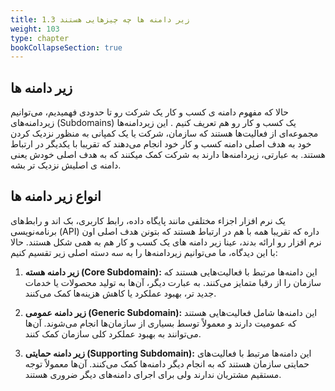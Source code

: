 ```yaml
---
title: 1.3 زیر دامنه ها چه چیزهایی هستند
weight: 103
type: chapter
bookCollapseSection: true
---
```


## زیر دامنه ها

حالا که مفهوم دامنه ی کسب و کار یک شرکت رو تا حدودی فهمیدیم، می‌توانیم زیردامنه‌های (Subdomains) یک کسب و کار رو هم تعریف کنیم . این زیردامنه‌ها مجموعه‌ای از فعالیت‌ها هستند که سازمان، شرکت یا یک کمپانی به منظور نزدیک کردن خود به هدف اصلی دامنه کسب و کار خود انجام می‌دهند که تقریبا با یکدیگر در ارتباط هستند. به عبارتی، زیردامنه‌ها دارند به شرکت کمک میکنند که به هدف اصلی خودش یعنی دامنه ی اصلیش نزدیک تر بشه.

## انواع زیر دامنه ها

یک نرم افزار اجزاء مختلفی مانند پایگاه داده، رابط کاربری، بک اند و رابط‌های برنامه‌نویسی (API) داره که  تقریبا همه با هم در ارتباط هستند که بتونن هدف اصلی اون نرم افزار رو ارائه بدند، عینا زیر دامنه های یک کسب و کار هم به همی شکل هستند. حالا با این دیدگاه، ما می‌توانیم زیردامنه‌ها را به سه دسته اصلی زیر تقسیم کنیم:

1. **زیر دامنه هسته (Core Subdomain):** این دامنه‌ها مرتبط با فعالیت‌هایی هستند که سازمان را از رقبا متمایز می‌کنند. به عبارت دیگر، آن‌ها به تولید محصولات یا خدمات جدید تر، بهبود عملکرد یا کاهش هزینه‌ها کمک می‌کنند.

2. **زیر دامنه عمومی (Generic Subdomain):** این دامنه‌ها شامل فعالیت‌هایی هستند که عمومیت دارند و معمولاً توسط بسیاری از سازمان‌ها انجام می‌شوند. آن‌ها می‌توانند به بهبود عملکرد کلی سازمان کمک کنند.

3. **زیر دامنه حمایتی (Supporting Subdomain):** این دامنه‌ها مرتبط با فعالیت‌های حمایتی سازمان هستند که به انجام دیگر دامنه‌ها کمک می‌کنند. آن‌ها معمولاً توجه مستقیم مشتریان ندارند ولی برای اجرای دامنه‌های دیگر ضروری هستند.

